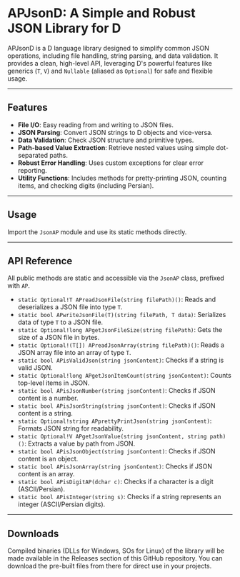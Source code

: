 # APJsonD: A Simple and Robust JSON Library for D

APJsonD is a D language library designed to simplify common JSON operations, including file handling, string parsing, and data validation. It provides a clean, high-level API, leveraging D's powerful features like generics (`T`, `V`) and `Nullable` (aliased as `Optional`) for safe and flexible usage.

---

## Features

* **File I/O**: Easy reading from and writing to JSON files.
* **JSON Parsing**: Convert JSON strings to D objects and vice-versa.
* **Data Validation**: Check JSON structure and primitive types.
* **Path-based Value Extraction**: Retrieve nested values using simple dot-separated paths.
* **Robust Error Handling**: Uses custom exceptions for clear error reporting.
* **Utility Functions**: Includes methods for pretty-printing JSON, counting items, and checking digits (including Persian).

---

## Usage

Import the `JsonAP` module and use its static methods directly.

---

## API Reference

All public methods are static and accessible via the `JsonAP` class, prefixed with `AP`.

* `static Optional!T APreadJsonFile(string filePath)()`: Reads and deserializes a JSON file into type `T`.
* `static bool APwriteJsonFile(T)(string filePath, T data)`: Serializes data of type `T` to a JSON file.
* `static Optional!long APgetJsonFileSize(string filePath)`: Gets the size of a JSON file in bytes.
* `static Optional!(T[]) APreadJsonArray(string filePath)()`: Reads a JSON array file into an array of type `T`.
* `static bool APisValidJson(string jsonContent)`: Checks if a string is valid JSON.
* `static Optional!long APgetJsonItemCount(string jsonContent)`: Counts top-level items in JSON.
* `static bool APisJsonNumber(string jsonContent)`: Checks if JSON content is a number.
* `static bool APisJsonString(string jsonContent)`: Checks if JSON content is a string.
* `static Optional!string APprettyPrintJson(string jsonContent)`: Formats JSON string for readability.
* `static Optional!V APgetJsonValue(string jsonContent, string path)()`: Extracts a value by path from JSON.
* `static bool APisJsonObject(string jsonContent)`: Checks if JSON content is an object.
* `static bool APisJsonArray(string jsonContent)`: Checks if JSON content is an array.
* `static bool APisDigitAP(dchar c)`: Checks if a character is a digit (ASCII/Persian).
* `static bool APisInteger(string s)`: Checks if a string represents an integer (ASCII/Persian digits).

---

## Downloads

Compiled binaries (DLLs for Windows, SOs for Linux) of the library will be made available in the Releases section of this GitHub repository. You can download the pre-built files from there for direct use in your projects.
